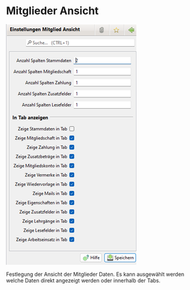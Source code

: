 # Mitglieder Ansicht

![](../../../../v3.1.x/administration/einstellungen/img/Mitgliederansicht.png)

Festlegung der Ansicht der Mitglieder Daten. Es kann ausgewählt werden welche Daten direkt angezeigt werden oder innerhalb der Tabs.
